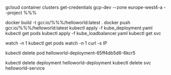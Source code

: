 gcloud container clusters get-credentials gcp-dev --zone europe-west4-a --project %%%

docker build -t gcr.io/%%%/helloworld:latest .
docker push gcr.io/%%%/helloworld:latest
kubectl apply -f kube_deployment.yaml
kubectl get pods
kubectl apply -f kube_loadbalancer.yaml
kubectl get svc

watch -n 1 kubectl get pods
watch -n 1 curl -s IP

kubectl delete pod helloworld-deployment-65ff4db5d6-6kcr5

kubectl delete deployment helloworld-deployment
kubectl delete svc helloworld-service